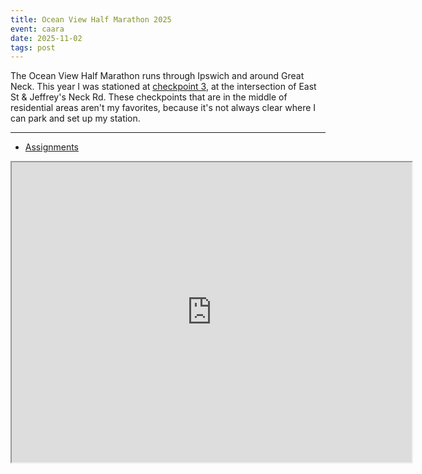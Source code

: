 ```yaml
---
title: Ocean View Half Marathon 2025
event: caara
date: 2025-11-02
tags: post
---
```


The Ocean View Half Marathon runs through Ipswich and around Great Neck. This
year I was stationed at [checkpoint 3], at the intersection of East St &
Jeffrey's Neck Rd. These checkpoints that are in the middle of residential
areas aren't my favorites, because it's not always clear where I can park and
set up my station.

[checkpoint 3]: https://maps.app.goo.gl/RZVKvosdmVfnPddA9

---

- [Assignments](assignments)

<iframe src="https://www.google.com/maps/d/u/0/embed?mid=1iB1ilV21pi3AofbDyXTXK9UPMFHpzOQ&ehbc=2E312F" width="640" height="480"></iframe>
